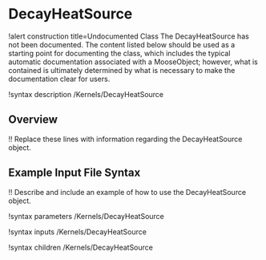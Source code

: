 # DecayHeatSource

!alert construction title=Undocumented Class
The DecayHeatSource has not been documented. The content listed below should be used as a starting point for
documenting the class, which includes the typical automatic documentation associated with a
MooseObject; however, what is contained is ultimately determined by what is necessary to make the
documentation clear for users.

!syntax description /Kernels/DecayHeatSource

## Overview

!! Replace these lines with information regarding the DecayHeatSource object.

## Example Input File Syntax

!! Describe and include an example of how to use the DecayHeatSource object.

!syntax parameters /Kernels/DecayHeatSource

!syntax inputs /Kernels/DecayHeatSource

!syntax children /Kernels/DecayHeatSource
